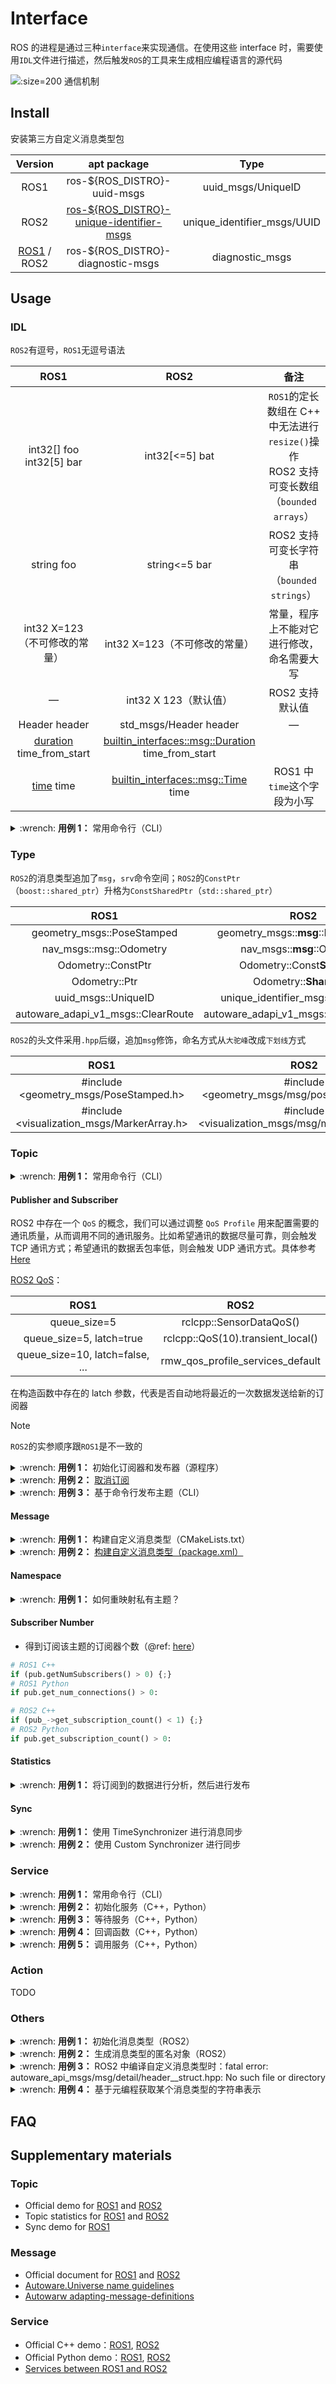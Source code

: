 # Interface

ROS 的进程是通过三种`interface`来实现通信。在使用这些 interface 时，需要使用`IDL`文件进行描述，然后触发`ROS`的工具来生成相应编程语言的源代码

![](http://ros.org/images/wiki/ROS_basic_concepts.png ':size=200 通信机制')

## Install

安装第三方自定义消息类型包

|                      Version                       |                                        apt package                                         |            Type             |
|:--------------------------------------------------:|:------------------------------------------------------------------------------------------:|:---------------------------:|
|                        ROS1                        |                                ros-${ROS_DISTRO}-uuid-msgs                                 |     uuid_msgs/UniqueID      |
|                        ROS2                        | [ros-${ROS_DISTRO}-unique-identifier-msgs](https://github.com/ros2/unique_identifier_msgs) | unique_identifier_msgs/UUID |
| [ROS1](http://wiki.ros.org/diagnostic_msgs) / ROS2 |                             ros-${ROS_DISTRO}-diagnostic-msgs                              |       diagnostic_msgs       |

## Usage

### IDL

`ROS2`有逗号，`ROS1`无逗号语法

|                                              ROS1                                              |                                                           ROS2                                                           |                                   备注                                   |
|:----------------------------------------------------------------------------------------------:|:------------------------------------------------------------------------------------------------------------------------:|:----------------------------------------------------------------------:|
|                                 int32[] foo<br />int32[5] bar                                  |                                                      int32[<=5] bat                                                      | `ROS1`的定长数组在 C++ 中无法进行`resize()`操作<br />ROS2 支持可变长数组（`bounded arrays`） |
|                                           string foo                                           |                                                      string<=5 bar                                                       |                    ROS2 支持可变长字符串（`bounded strings`）                    |
|                                      int32 X=123（不可修改的常量）                                      |                                                   int32 X=123（不可修改的常量）                                                   |                         常量，程序上不能对它进行修改，命名需要大写                          |
|                                               —                                                |                                                     int32 X 123（默认值）                                                     |                               ROS2 支持默认值                               |
|                                         Header header                                          |                                                  std_msgs/Header header                                                  |                                   —                                    |
| [duration](http://docs.ros.org/en/noetic/api/std_msgs/html/msg/Duration.html)  time_from_start | [builtin_interfaces::msg::Duration](https://docs.ros2.org/foxy/api/builtin_interfaces/msg/Duration.html) time_from_start |                                                                        |
|           [time](http://docs.ros.org/en/noetic/api/std_msgs/html/msg/Time.html) time           |          [builtin_interfaces::msg::Time](https://docs.ros2.org/foxy/api/builtin_interfaces/msg/Time.html) time           |                          ROS1 中`time`这个字段为小写                           |

<details>
    <summary>:wrench: <b>用例 1：</b>
        常用命令行（CLI）
    </summary>

```bash
# >>> 查看某个消息类型的数据结构 >>>
(ROS1) $ ros msg show <message_type>
(ROS2) $ ros2 interface show <message_type>
```

</details>

### Type

`ROS2`的消息类型追加了`msg`，`srv`命令空间；`ROS2`的`ConstPtr`（`boost::shared_ptr`）升格为`ConstSharedPtr`（`std::shared_ptr`）

|                ROS1                |                    ROS2                     |
|:----------------------------------:|:-------------------------------------------:|
|     geometry_msgs::PoseStamped     |     geometry_msgs::**msg**::PoseStamped     |
|      nav_msgs::msg::Odometry       |         nav_msgs::**msg**::Odometry         |
|         Odometry::ConstPtr         |        Odometry::Const**Shared**Ptr         |
|           Odometry::Ptr            |           Odometry::**Shared**Ptr           |
|        uuid_msgs::UniqueID         |    unique_identifier_msgs::**msg**::UUID    |
| autoware_adapi_v1_msgs::ClearRoute | autoware_adapi_v1_msgs::**srv**::ClearRoute |

`ROS2`的头文件采用`.hpp`后缀，追加`msg`修饰，命名方式从`大驼峰`改成`下划线`方式

|                     ROS1                     |                        ROS2                         |
|:--------------------------------------------:|:---------------------------------------------------:|
|   \#include <geometry_msgs/PoseStamped.h>    |   \#include <geometry_msgs/msg/pose_stamped.hpp>    |
| \#include <visualization_msgs/MarkerArray.h> | \#include <visualization_msgs/msg/marker_array.hpp> |

### Topic

<details>
    <summary>:wrench: <b>用例 1：</b>
        常用命令行（CLI）
    </summary>

```bash
# >>> 查看现有的主题（包含订阅的和发布的主题）>>>
(ROS1) $ rostopic list
(ROS2) $ ros2 topic list

# >>> 查看主题的类型 >>>
(ROS1) $ rostopic type <topic_name>
(ROS2) $ ros2 topic type <topic_name>

# >>> 查看主题中的数据 >>>
(ROS1) $ rostopic echo <topic_name>
(ROS2) $ ros2 topic echo <topic_name>
```

</details>

#### Publisher and Subscriber

ROS2 中存在一个 `QoS` 的概念，我们可以通过调整 `QoS Profile` 用来配置需要的通讯质量，从而调用不同的通讯服务。比如希望通讯的数据尽量可靠，则会触发 TCP 通讯方式；希望通讯的数据丢包率低，则会触发 UDP 通讯方式。具体参考 [Here](https://docs.ros.org/en/humble/Concepts/About-Quality-of-Service-Settings.html)

[ROS2 QoS](https://github.com/ros2/rmw/blob/foxy/rmw/include/rmw/qos_profiles.h)：

|              ROS1               |               ROS2                |
|:-------------------------------:|:---------------------------------:|
|          queue_size=5           |      rclcpp::SensorDataQoS()      |
|    queue_size=5, latch=true     | rclcpp::QoS(10).transient_local() |
| queue_size=10, latch=false, ... | rmw_qos_profile_services_default  |

在构造函数中存在的 latch 参数，代表是否自动地将最近的一次数据发送给新的订阅器

> [!note]
>
> `ROS2`的实参顺序跟`ROS1`是不一致的

<details>
    <summary>:wrench: <b>用例 1：</b>
        初始化订阅器和发布器（源程序）
    </summary>

类内函数的参数类型建议为 const T::ConstPtr&（ROS1）和 const T::ConstPtr&（ROS2）

<!-- tabs:start -->

#### **ROS1(C++)**

使用类内函数作为回调函数，具体参考 [Here](http://wiki.ros.org/roscpp_tutorials/Tutorials/UsingClassMethodsAsCallbacks)

```cpp

// >>> 声明 >>>
using MSG_T = ...;
void callback(const MSG_T::ConstPtr& msg);
ros::Subscriber sub_;
ros::Publisher pub_;

// >>> 定义 >>>
// 成员函数做回调函数
sub_ = pnh_.subscribe(<主题名>, <队列大小>, &类名::函数名, this); 
// 可调用对象做回调函数
sub_ = pnh_.subscribe<消息类型>(<主题名>, <队列大小>, std::bind(&类名::函数名, this, _1));
// 发布器
pub_ = nh_.advertise<主题类型>(<主题名>, 1, <是否 latch>);
```

#### **ROS2(C++)**

rclcpp::QoS(1) 等价于 queue_size 为 1，消息类型不需要使用 Ptr 等进行修饰

```cpp
// >>> 声明 >>>
using MSG_T = ...;
void callback(const MSG_T::ConstSharedPtr& msg);
rclcpp::Publisher<主题类型>::SharedPtr pub_;
rclcpp::Subscription<主题类型>::SharedPtr sub_;

// >>> 定义 >>>
sub_ = this->create_subscription<主题类型>(<主题名>, rclcpp::QoS(1), std::bind(&类名::函数名, this, std::placeholders::_1));
pub_ = this->create_publisher<主题类型>(<主题名>, 队列长度);
```

#### **ROS1(Python)**

[//]: # (@formatter:off)
```python
self.pub = rospy.Publisher(<主题名>, <主题类型>, queue_size=<队列长度>, latch=<True|False>)
self.sub = rospy.Subscriber(<主题名>, <主题类型>, <回调函数>, queue_size=<队列长度>)
```
[//]: # (@formatter:on)

#### **ROS2(Python)**

> [!attention]
>
> ROS1 和 ROS2 的主题类型和主题名的位置是相反的

[//]: # (@formatter:off)
```python
from rclpy.qos import QoSDurabilityPolicy, QoSProfile

# >>> 发布器 >>>
# 案例一：
# PointCloud2, "/rslidar_points", self.pc_callback, 10
self.pub = self.create_publisher(<主题类型>, <主题名>, <队列长度>)
# 案例二：使用 QoSProfile
# latching_qos = QoSProfile(depth=1, durability=QoSDurabilityPolicy.TRANSIENT_LOCAL)
self.pub = self.create_publisher(<主题类型>, <主题名>, qos_profile=<profile>)

# >>> 订阅器 >>>
self.sub = self.create_subscription(<主题类型>, <主题名>, <回调函数>, <队列长度>)
```
[//]: # (@formatter:on)

<!-- tabs:end -->

</details>

<details>
    <summary>:wrench: <b>用例 2：</b>
        <a href="https://github.com/ros/ros_comm/blob/noetic-devel/tools/topic_tools/sample/simple_lazy_transport.py">取消订阅</a>
    </summary>
</details>

<details>
    <summary>:wrench: <b>用例 3：</b>
        基于命令行发布主题（CLI）
    </summary>

- [发布数据时带时间戳](http://wiki.ros.org/ROS/YAMLCommandLine#Headers.2Ftimestamps)（BUG：`-f`和`-s`同时使用时，只会替换第一帧的数据）

<!-- tabs:start -->

#### **ROS1**

```bash
$ rostopic pub <topic_name> <topic_type> [args...]

# options：
# -r：   指定发布的频率
# -f：   从yaml文件中读取args
# -s：   需配合-r模式使用，可使用auto和now这两个词的替换符（换句话说命令行中需要有auto或now这几个关键词，否则无效）

$ rostopic pub -s -r 4 /clicked_point geometry_msgs/PointStamped "header: auto
    point:
    x: 0.0
    y: 0.0
    z: 0.0"
    
$ rostopic pub -s --use-rostime -r 4 /clicked_point geometry_msgs/PointStamped "header:
     seq: 0
     stamp: now
     frame_id: ''
   point:
     x: 0.0
     y: 0.0
     z: 0.0"
     
# 从 Humble 开始     
(ROS 2) $ ros2 topic pub -r 10 <主题名> <主题类型> "{'header': {'stamp': 'now'}}"
```

#### **ROS2**

```bash

# 发布数据
# ros2 topic pub [options] <topic_name> <topic_type> [args...]
$ ros2 topic pub -r 10 /rosout rcl_interfaces/msg/Log "{stamp:{sec: 0, nanosec: 0}, level: 0, name: 'MyLogger', msg: 'This is an informational message.'}"
```

<!-- tabs:end -->

</details>

#### Message

<details>
    <summary>:wrench: <b>用例 1：</b>
        构建自定义消息类型（CMakeLists.txt）
    </summary>

<!-- tabs:start -->

#### **ROS2**

```cmake
cmake_minimum_required(VERSION 3.11)
project(<包名>)

# ======================= COMPILE OPTION =======================
set(CMAKE_CXX_STANDARD 17)
set(CMAKE_BUILD_TYPE RELEASE)
set(CMAKE_CXX_FLAGS "${CMAKE_CXX_FLAGS} -Wall -Wextra -Wpedantic")
# ======================= COMPILE OPTION =======================

find_package(ament_cmake_auto REQUIRED)
ament_auto_find_build_dependencies()

# 同时支持srv和msg
rosidl_generate_interfaces(${PROJECT_NAME}
  "msg/SensorGPS.msg"
  DEPENDENCIES 
  	geometry_msgs std_msgs
  )

ament_auto_package()
```

> [!attention]
>
> `rosidl_generate_interfaces` 中的目标文件名需`${PROJECT_NAME}`作为 basename，否则会有 [Here](https://github.com/ros2/rosidl/issues/441) 的问题 \
> `ROS2`对 interface 的命名有要求，需要大驼峰

#### **ROS1**

```cmake
cmake_minimum_required(VERSION 3.14)
project(<包名>)

# ======================= COMPILE OPTION =======================
set(CMAKE_CXX_STANDARD 17)
set(CMAKE_BUILD_TYPE RELEASE)
set(CMAKE_CXX_FLAGS "${CMAKE_CXX_FLAGS} -Wall -Wextra -Wpedantic")
# ======================= COMPILE OPTION =======================

find_package(catkin REQUIRED COMPONENTS
  message_generation
  # 生成消息时涉及的依赖：
  geometry_msgs
  std_msgs
  )

# 默认 msg 目录下的 IDL 文件
add_message_files(
  FILES
  VectorMapPrimitive.msg 
  VectorMapRoute.msg
  VectorMapSegment.msg
)

# 其他目录下的 IDL 文件，暂不支持一个宏中多次使用 DIRECTORY
add_message_files(
  DIRECTORY motion/msg
  FILES MotionState.msg
)

add_service_files(
  FILES
  SetRoute.srv
)

generate_messages(
  DEPENDENCIES
  std_msgs
  geometry_msgs
)

catkin_package(
  CATKIN_DEPENDS
  message_runtime
  std_msgs
)
```

<!-- tabs:end -->

</details>

<details>
    <summary>:wrench: <b>用例 2：</b>
        <a href="https://natsu-akatsuki.github.io/ros_cookbook/#/Beginner/CMake%20and%20Package?id=packagexml">构建自定义消息类型（package.xml）</a>
    </summary>
</details>

#### Namespace

<details>
    <summary>:wrench: <b>用例 1：</b>
        如何重映射私有主题？
    </summary>

<!-- tabs:start -->

#### **ROS1(C++)**

```cpp
// 若要重映射如下主题，则 launch 需要使用 private namespace
pnh_ = ros::NodeHandle("~");
// 对应的主题名不需要额外加 "~"
pub_ = pnh_.advertise<sensor_msgs::PointCloud2>("output/map", 1, true);
```

#### **ROS1(launch.xml)**

```xml

<node pkg="map_loader" type="pointcloud_map_loader" name="pointcloud_map_loader">
    <remap from="~output/pointcloud_map" to="/map/pointcloud_map"/>
</node>
```

<!-- tabs:end -->

</details>

#### Subscriber Number

- 得到订阅该主题的订阅器个数（@ref: [here](https://docs.ros2.org/dashing/api/rclcpp/classrclcpp_1_1PublisherBase.html)）

```python
# ROS1 C++    
if (pub.getNumSubscribers() > 0) {;}
# ROS1 Python
if pub.get_num_connections() > 0:

# ROS2 C++
if (pub_->get_subscription_count() < 1) {;}
# ROS2 Python
if pub.get_subscription_count() > 0:  
```

#### Statistics

<details>
    <summary>:wrench: <b>用例 1：</b>
        将订阅到的数据进行分析，然后进行发布
    </summary>

```cpp
#include "rclcpp/rclcpp.hpp"
#include "rclcpp/subscription_options.hpp"

// manually enable topic statistics via options  
auto options = rclcpp::SubscriptionOptions();  
options.topic_stats_options.state = rclcpp::TopicStatisticsState::NodeDefault;  

// configure the collection window and publish period (default 1s)  
options.topic_stats_options.publish_period = std::chrono::seconds(10);  

// configure the topic name (default '/statistics')  
// options.topic_stats_options.publish_topic = "/topic_statistics"  

auto callback = [this](std_msgs::msg::String::SharedPtr msg) {  
    this->topic_callback(msg);  
  };  

subscription_ = this->create_subscription<std_msgs::msg::String>(  
  "topic", 10, callback, options);
```

```cpp
// 构建订阅器 option（MutallyExclusive）组（使用共享指针）
rclcpp::SubscriptionOptions createSubscriptionOptions(rclcpp::Node *node_ptr)
{
  rclcpp::CallbackGroup::SharedPtr callback_group =
    node_ptr->create_callback_group(rclcpp::CallbackGroupType::MutuallyExclusive);

  auto sub_opt = rclcpp::SubscriptionOptions();
  sub_opt.callback_group = callback_group;

  return sub_opt;
}
```

</details>

#### Sync

<details>
    <summary>:wrench: <b>用例 1：</b>
        使用 TimeSynchronizer 进行消息同步
    </summary>

```cpp
#include <message_filters/subscriber.h>
#include <message_filters/time_synchronizer.h>

#include <sensor_msgs/Image.h>
#include <sensor_msgs/CameraInfo.h>

using namespace sensor_msgs;
using namespace message_filters;

void callback(const ImageConstPtr& image, const CameraInfoConstPtr& cam_info)
{
  // Solve all of perception here...
}

int main(int argc, char** argv)
{
  ros::init(argc, argv, "vision_node");

  ros::NodeHandle nh;

  // 定义需要同步的主题
  message_filters::Subscriber<Image> image_sub(nh, "image", 1);
  message_filters::Subscriber<CameraInfo> info_sub(nh, "camera_info", 1);
  TimeSynchronizer<Image, CameraInfo> sync(image_sub, info_sub, 10);
  sync.registerCallback(std::bind(&callback, _1, _2));

  ros::spin();

  return 0;
}
```

</details>

<details>
    <summary>:wrench: <b>用例 2：</b>
        使用 Custom Synchronizer 进行同步
    </summary>

```cpp
#include <message_filters/subscriber.h>
#include <message_filters/synchronizer.h>
#include <message_filters/sync_policies/approximate_time.h>
#include <sensor_msgs/Image.h>

using namespace sensor_msgs;
using namespace message_filters;

void callback(const ImageConstPtr& image1, const ImageConstPtr& image2)
{
  // Solve all of perception here...
}

int main(int argc, char** argv)
{
  ros::init(argc, argv, "vision_node");

  ros::NodeHandle nh;
  message_filters::Subscriber<Image> image1_sub(nh, "image1", 1);
  message_filters::Subscriber<Image> image2_sub(nh, "image2", 1);

  typedef sync_policies::ApproximateTime<Image, Image> MySyncPolicy;
  Synchronizer<MySyncPolicy> sync(MySyncPolicy(10), image1_sub, image2_sub);
  sync.registerCallback(boost::bind(&callback, _1, _2));

  ros::spin();

  return 0;
}
```

</details>

### Service

<details>
    <summary>:wrench: <b>用例 1：</b>
        常用命令行（CLI）
    </summary>

```bash
# >>> 调用服务 >>>
# ros2 service call /clear std_srvs/srv/Empty
(ros2) ros2 service call <service_name> <service_type> [arguments]
```

</details>

<details>
    <summary>:wrench: <b>用例 2：</b>
        初始化服务（C++，Python）
    </summary>

<!-- tabs:start -->

#### **ROS2(C++)**

ROS2 倾向于使用智能指针

```cpp
// >>> 客户端 >>>
rclcpp::Client<包名::srv::服务名>::SharedPtr client_;
client_ = node->create_client<CooperateCommands>(<服务类型>, [rmw_qos_profile_services_default]);

// >>> 服务端 >>>
rclcpp::Service<包名::srv::服务名>::SharedPtr service_;
service_ = node->create_service<服务类型>(<服务名>, &回调函数);
```

#### **ROS1(C++)**

```cpp
// >>> 客户端 >>>
ros::ServiceClient client_;
client_ = pnh_.serviceClient<服务类型>(<服务名>);

// >>> 服务端 >>>
ros::ServiceServer service_;
service_ = pnh_.advertiseService(<服务类型>, <回调函数>);
```

#### **ROS1(Python)**

```python
# >>> 客户端 >>>
rospy.wait_for_service('服务名')
service = rospy.ServiceProxy('服务名', 服务类型)

# >>> 服务端 >>>
rospy.Service('服务名', 服务类型, 回调函数)


def onCallback(self, req):
    pass
```

<!-- tabs:end -->

</details>

<details>
    <summary>:wrench: <b>用例 3：</b>
        等待服务（C++，Python）
    </summary>

<!-- tabs:start -->

#### **ROS1(C++)**

```cpp
// 等待 1s
while (!ros::service::waitForService(<服务名>, ros::Duration(1))) {
  if (!ros::ok()) {
    ROS_ERROR("Interrupted while waiting for service.");
    ros::shutdown();
    return;
  }
  ROS_INFO_STREAM("Waiting for service... [" << module_name << "]");
}
```

#### **ROS2(C++)**

ROS1 的 wait() 是普通函数，而 ROS2 的是成员函数

```cpp
// concise
using std::chrono_literals::operator ""s;
client->wait_for_service(1s)

// complex
while (!client->wait_for_service(1s)) {
  if (!rclcpp::ok()) {
    RCLCPP_ERROR(node->get_logger(), "Interrupted while waiting for service.");
    rclcpp::shutdown();
    return;
  }
  RCLCPP_INFO_STREAM(node->get_logger(), "Waiting for service... [" << module_name << "]");
}
```

#### **ROS1(Python)**

不能仿效 C++的形式，尽管可以指定 timeout，但它是直接抛出异常 ROSException，而非返回 true/false

```python

import rospy

rospy.init_node( < 节点名 >)
rospy.wait_for_service( < 服务名 >)
```

<!-- tabs:end -->

#### **ROS2(Python)**

```python
while not self.cli.wait_for_service(timeout_sec=1.0):
    if not rclpy.is_shutdown():
        node.get_logger().error("Interrupted while waiting for service.")
        rclpy.shutdown()
        return
    node.get_logger().info("Waiting for service... [{}]".format(module_name))
```

</details>

<details>
    <summary>:wrench: <b>用例 4：</b>
        回调函数（C++，Python）
    </summary>

|  —  |                                                       ROS1                                                       |                                                                     ROS2                                                                     |
|:---:|:----------------------------------------------------------------------------------------------------------------:|:--------------------------------------------------------------------------------------------------------------------------------------------:|
| 返回值 |                                                      `bool`                                                      |                                                                    `void`                                                                    |
| 形参  |                                                 引用（无 const，无指针）                                                  |                                                                 const + 智能指针                                                                 |
| 示例  | bool on_clear_route(<br/>      ClearRoute::Service::Request &req,<br/>      ClearRoute::Service::Response &res); | void on_clear_route(<br/>    const ClearRoute::Service::Request::SharedPtr req,<br/>    const ClearRoute::Service::Response::SharedPtr res); |

<!-- tabs:start -->

#### **ROS1(C++)**

```cpp
// 类成员函数（无模板参数）
srv_auto_mode_ = pnh->advertiseService("服务名", &RTCInterface::onAutoModeService, this);
bool onAutoModeService(AutoMode::Request &request, AutoMode::Response &response);
```

#### **ROS2(C++)**

```cpp
#include <memory>

void callback(const std::shared_ptr<包名::srv::服务类型::Request> request,
          std::shared_ptr<包名::srv::服务类型::Response> response)
{
  response->sum = request->a + request->b; 
}

rclcpp::Service<包名::srv::服务类型>::SharedPtr service =
    node->create_service<包名::srv::服务类型>("服务名", &callback);
```

#### **ROS1(Python)**

TODO

#### **ROS2(Python)**

```python
self.srv = self.create_service( < 服务类型 >, < 服务名 >, self.callback)

def callback(self, request, response):
    return response
```

<!-- tabs:end -->

</details>

<details>
    <summary>:wrench: <b>用例 5：</b>
        调用服务（C++，Python）
    </summary>

<!-- tabs:start -->

#### **ROS1(C++)**

`call()` 函数只能接受左值

```cpp
# 步骤一：实例化请求
请求类 srv;
# 步骤二：触发请求
if (client.call(srv)) {
	ROS_INFO("Sum: %ld", (long int)srv.response.sum);
}
else {
	ROS_ERROR("Failed to call service add_two_ints");
	return 1;
}
```

#### **ROS2(C++)**

C++中`ROS1`的服务是同步的，而`ROS2`的则为异步

```cpp
# 步骤一：实例化请求
auto request = std::make_shared<包名::srv::服务类型::Request>();
// TODO
# 步骤二：异步触发请求
client->async_send_request(request);
auto result = client->async_send_request(request);

// Wait for the result.
if (rclcpp::spin_until_future_complete(node, result) ==
    rclcpp::FutureReturnCode::SUCCESS){  
    RCLCPP_INFO(rclcpp::get_logger("rclcpp"), "...");
} else {
    RCLCPP_ERROR(rclcpp::get_logger("rclcpp"), "Failed to call service [服务名]");
}
```

#### **ROS1(Python)**

TODO

#### **ROS2(Python)**

TODO

<!-- tabs:end -->

</details>

### Action

TODO

### Others

<details>
    <summary>:wrench: <b>用例 1：</b>
        初始化消息类型（ROS2）
    </summary>

```cpp
#include <rosidl_generator_cpp/message_initialization.hpp>

sensor_msgs::msg::PointCloud2 msg{rosidl_runtime_cpp::MessageInitialization::ALL};
```

</details>

<details>
    <summary>:wrench: <b>用例 2：</b>
        生成消息类型的匿名对象（ROS2）
    </summary>

```cpp
# set__data
std_msgs::msg::String().set__data("hello world!"));
std_msgs::msg::Int64().set__data(1000);

# build
geometry_msgs::build<geometry_msgs::Point>().x(e.at(0).x()).y(e.at(0).y()).z(0.0));
```

</details>

<details>
    <summary>:wrench: <b>用例 3：</b>
        ROS2 中编译自定义消息类型时：fatal error: autoware_api_msgs/msg/detail/header__struct.hpp: No such file or directory 
    </summary>

将类型 Header header-> std_msgs/Header header

</details>

<details>
    <summary>:wrench: <b>用例 4：</b>
        基于元编程获取某个消息类型的字符串表示
    </summary>

```cpp
// >>> ROS1 >>>
ros::message_traits::datatype<am_rviz_plugins_msgs::OverlayMenu>

// >>> ROS2 >>>
rosidl_generator_traits::data_type<am_rviz_plugins_msgs::OverlayMenu>
```

</details>

## FAQ

## Supplementary materials

### Topic

- Official demo for [ROS1](http://wiki.ros.org/ROS/Tutorials/WritingPublisherSubscriber%28c%2B%2B%29) and [ROS2](https://docs.ros.org/en/humble/Tutorials/Beginner-Client-Libraries/Writing-A-Simple-Cpp-Publisher-And-Subscriber.html)
- Topic statistics for [ROS1](https://wiki.ros.org/Topics#Topic_statistics) and [ROS2](https://docs.ros.org/en/humble/Concepts/About-Topic-Statistics.html)
- Sync demo for [ROS1](http://wiki.ros.org/message_filters)

### Message

- Official document for [ROS1](https://wiki.ros.org/msg) and [ROS2](https://docs.ros.org/en/iron/Concepts/About-ROS-Interfaces.html#)
- [Autoware.Universe name guidelines](https://autowarefoundation.github.io/autoware-documentation/main/contributing/coding-guidelines/ros-nodes/message-guidelines/)
- [Autowarw adapting-message-definitions](https://github.com/tier4/AutowareArchitectureProposal.proj/blob/main/docs/developer_guide/knowhow/PortingToROS2.md#adapting-message-definitions)

### Service

- Official C++ demo：[ROS1](http://wiki.ros.org/ROS/Tutorials/WritingServiceClient%28c%2B%2B%29), [ROS2](https://docs.ros.org/en/humble/Tutorials/Beginner-Client-Libraries/Writing-A-Simple-Cpp-Service-And-Client.html)
- Official Python demo：[ROS1](http://wiki.ros.org/rospy/Overview/Services), [ROS2](https://docs.ros.org/en/humble/Tutorials/Beginner-Client-Libraries/Writing-A-Simple-Py-Service-And-Client.html)
- [Services between ROS1 and ROS2](https://roboticsbackend.com/ros1-vs-ros2-practical-overview/)